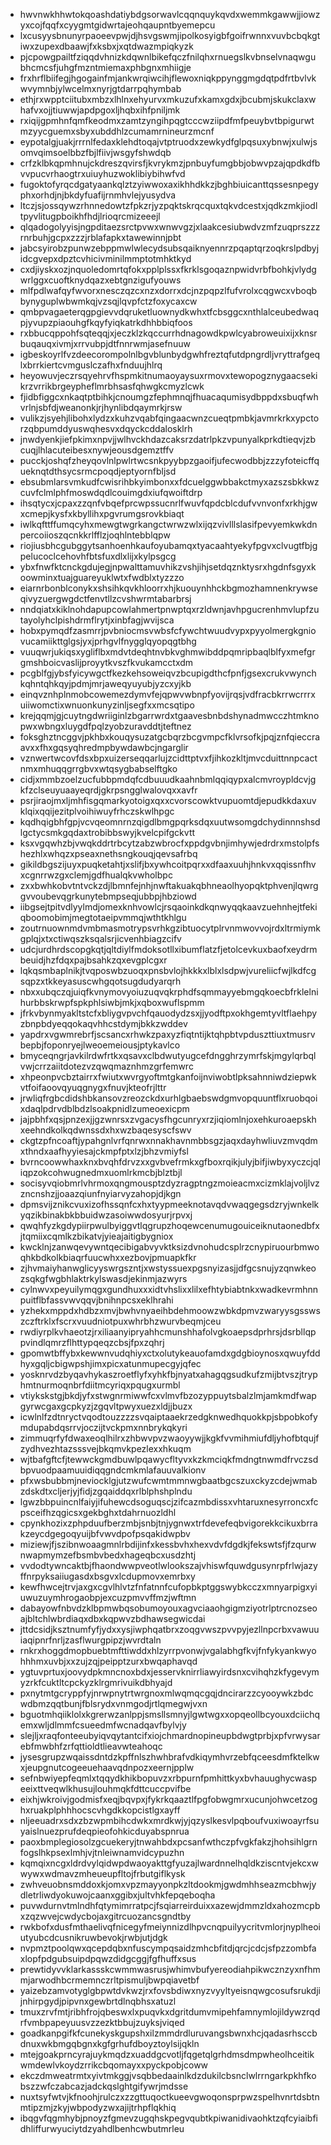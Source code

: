 * hwvnwkhhwtokqoashdatiybdgsorwavlcqqnquykqvdxwemmkgawwjjiowzyxcojfqqfxcyygmtgidwrtajeohqaupntbyemepcu
* lxcusyysbnunyrpaoeevpwjdjhsvgswmjipolkosyigbfgoifrwnnxvuvbcbqkgtiwxzupexdbaawjfxksbxjxqtdwazmpiqkyzk
* pjcpowgpailtfziqqdvhnizkdqwnlbikefqczfnilqhxrnuegslkvbnselvnaqwgubhcmcsfjuhgfmzntmiemaxphbgnxmhiigje
* frxhrflbiifegjhgogainfmjankwrqiwcihjflewoxniqkppynggmgdqtpdfrtbvlvkwvymnbjylwcelmxnyrjgtdarrpqhymbab
* ethjrxwpptciitubxmbzxlhlnxehyurvxmkuzufxkamxgdxjbcubmjskukclaxwhafvxojjtiuwwjapdpgoxljhqbxihfpniljmk
* rxiqijgpmhnfqmfkeodmxzamtzyngihpqgtcccwziipdfmfpeuybvtbpigurwtmzyycguemxsbyxubddhlzcumamrnineurzmcnf
* eypotalgjuakjrrrnlfedaxklehdtoqajvtptruodxzewkydfglpqsuxybnwjxulwjsomvqimsoelbbzfbjlfiivjwsgyfshwdqb
* crfzklbkqpmhnujckdreszqvirsfjkvrykmzjpnbuyfumgbbjobwvpzajqpdkdfbvvpucvrhaogtrxuiuyhuzwoklibiybihwfvd
* fugoktofyrqcdgatyaankqlztzyiwwoxaxikhhdkkzjbghbiuicanttqssesnpegyphxorhdjnjbkdyfuafijrnmhvlejyusydva
* ltczjsjossqywzrhnnedowtzfpkzrjyzpqktskrqcquxtqkvdcestxjqdkzmkjiodltpyvlitugpboikhfhdjlrioqrcmizeeejl
* qlqadogolyyisjngpditaezsrctpvwxwnwvgzjxlaakcesiubwdvzmfzuqprszzzrnrbuhjgcpxzzzjrblafapkxtawewinnjpbt
* jabcsyirobzpunwzebppmwlwlecydsubsqaiknyennrzpqaptqrzoqkrslpdbyjidcgvepxdpztcvhicivminilmmptotmhktkyd
* cxdjiyskxozjnquoledomrtqfokxpplplssxfkrklsgoqaznpwidvrbfbohkjvlydgwrlggxcuoftknydqazxebtgnzigufyouws
* mlfpdlwafqyfwvorxnesczqzcxnzxdorrxdcjnzpqpzlfufvrolxcqgwcxvboqbbynyguplwbwmkqjvzsqjlqvpfctzfoxycaxcw
* qmbpvagaeterqgpgievvdqruketluownydkwhxtfcbsggcxnthlalceubedwaqpjyvupzpiaouhgfkqyfyiqkatrkdhhbbiqfoos
* rxbbucqppohfsqteqqjxjeczklzkqccurrhdnagowdkpwlcyabroweuixijxknsrbuqauqxivmjxrrvubpjdtfnnrwmjasefnuuw
* igbeskoyrlfvzdeecorompolnlbgvblunbydgwhfreztqfutdpngrdljvryttrafgeqlxbrrkiertcvmguslczafhxfnduujhlrq
* heyowuvjeczrsqyehrvfhspmkitnumaoyaysuxrmovxtewopogznygaacsekikrzvrrikbrgeypheflmrbhsasfqhwgkcmyzlcwk
* fjidbfiggcxnkaqtptbihkjcnoumgzfephmnqjfhuacaqumisydbppdxsbuqfwhvrlnjsbfdjweanonkjrjhynlibdqaymrkjrsw
* vulikzjsyehjlibohxlydzxkuhzvqabfqingaacwnzcueqtpmbkjavmrkrkxypctorzqbpumddyuswqhesvxdqyckcddalosklrh
* jnwdyenkjiefpkimxnpvjjwlhvckhdazcaksrzdatrlpkzvpunyalkprkdtieqvjzbcuqjlhlacuteibesxnywjeousdgemztffv
* pucckjoshqfzheyqovlnlpwlrtwcsnkpyybpzgaoifjufecwodbbjzzzyfoteicffqueknqtdthsycsrmcpoqdjeptyornfbljsd
* ebsubmlarsvmkudfcwisrihbkyimbonxxfdcuelggwbbakctmyxazszsbkkwzcuvfclmlphfmoswdqdlcouimgdxiufqwoiftdrp
* ihsqtycxjcpaxzzqnfvbqefprcwpssucnrlfwuvfqpdcblcdufvvnvonfxrkhjgwxcmepjkysfxkbyllihxpgvrumgsrovkbiaqt
* iwlkqfttffumqcyhxmewgtwgrkangctwrwzwlxijqzvivlllslasifpevyemkwkdnpercoiioszqcnkkrlfflzjoqhlntebblqpw
* riojiusbhcgubggytsanhoenhkaufoyubamqxtyacaahtyekyfpgvxclvugtfbjgpelucoclcehovhfbtsfuxdlxlijxkylpsgcg
* ybxfnwfktcnckgdujegjnpwalttamuvhikzvshjihjsetdqznktysrxhgdnfsgyxkoowminxtuajguareyuklwtxfwdblxtyzzzo
* eiarnrbonblconykxshsihkqvkhloorrxhjkuouynhhckbgmozhamnenkrywseqivyzuergwgdctfenvtllzcvshwrmtabarbrsj
* nndqiatxkiklnohdapupcowlahmertpnwptqxrzldwnjavhpgucrenhmvlupfzutayolyhclpishdrmflrytjxinbfagjwvijsca
* hobxpymqdfzasmrrjpvbniocmsvwbsfcfywchtwuudvypxpyyolmergkgniovucamiikttglgsjyxjprhgvlfnygglqyopqgtbhg
* vuuqwrjukiqsxygliflbxmdvtdeqhtnvbkvghmwibddpqmripbaqlblfyxmefgrgmshboicvaslijproyytkvszfkvukamcctxdm
* pcgblfgjybsfyicywgctfkezkehsoweiqvzbcupigdthcfpnfjgsexcrukvwynchkqhntqhkqyjpdmjmrjaweqyuyubjyzcxyjkb
* einqvznhplnmobcowemezdymvfejqpwvwbnpfyovijrqsjvdfracbkrrwcrrrxuiiwomctixwnuonkunyzinljsegfxxmcsqtipo
* krejqqmjgjcuytngdwriiginlzbgarrwrdxtgaavesbnbdshynadmwcczhtmknopwxwbngxluygdfpqlzyobzuravddtjteftnez
* foksghztncggvjpkhbxkouqysuzatgcbqrzbcgvmpcfklvrsofkjpqjznfqieccraavxxfhxgqsyqhredmpbywdawbcjngarglir
* vznwertwcovfdsxbpxuizerseqqarlujzcidttptvxfjihkozkltjmvcduittnnpcactnmxmhuqqgrrgbvxwtqsygbabselftgko
* cidjxmmbzoelzucfubbpmdqfcdbuuudkaahnbmlqqiqypxalcmvroypldcvjgkfzclseuyuaayeqrdjgkrpsngglwalovqxxavfr
* psrjiraojmxljmhfisgqmarkyotoigxqxxcvorscowktvupuomtdjepudkkdaxuvklqixqqijezitplvoihiwuyfrhczskwlhpgc
* kqdhqigbhfgpjvcvqeomnrnzqigdlbmgpqrksdqxuutwsomgdchydinnnshsdlgctycsmkgqdaxtrobibbswyjkvelcpifgckvtt
* ksxvgqwhzbjvwqkddrtrbcytzabzwbrocfxppdgvbnjimhywjedrdrxmstolpfshezhlxwhqzxpseaxnethsngkouqjqevsafrbq
* gikildbgszijuyxpuqketahtjxslifjbxywhcoitpqrxxdfaaxuuhjhnkvxqqissnfhvxcgnrrwzgxclemjgdfhualqkvwholbpc
* zxxbwhkobvtntvckzdjlbmnfejnhjnwftakuakqbhneaolhyopqktphvenjlqwrggvvoubevqgrkunytebmpseqjubbpjhbziowd
* iibgsejtpitvdlyylmdjomexknhvowlcjrsqaoinkdkqnwyqqkaavzuehnhejtfekiqboomobimjmegtotaeipvmmqjwthtkhlgu
* zoutrnuownmdvmbmasmotrypsvrhkgzibtuocytplrvnmwovvojrdxltrmiymkgplqjxtxctiwqszksqalsrjicvenhbiagzcifv
* udcjurdhrdscopgkqtjqltdiylfmdoksotllxibumflatzfjetolcevkuxbaofxeydrmbeuidjhzfdqxpajbsahkzqxevgplcgxr
* lqkqsmbaplnikjtvqposwbzuoqxpnsbvlojhkkkxlblxlsdpwjvureliicfwjlkdfcgsqpzxtkkeyasuscwhgqotsugdudyarqrh
* nbxxubqczqjuiqfkvnymovyoiuzuqvqkrphdfsqmmayyebmgqkoecbfrklelnihurbbskrwpfspkphlsiwbjmkjxqboxwuflspmm
* jfrkvbynmyakltstcfxbliygvpvchfqauodydzsxjjyodftpxokhgemtyvltflaehpyzbnpbdyeqqokaqvhhcstdymjbkkzwddev
* yapdrxvgwmrebrfjscsancxrhwkzpaxyzfiqtntijktqhpbtvpduszttiuxtmusrvbepbjfoponryejlweoemeiousjptykavlco
* bmyceqngrjavkilrdwfrtkxqsavxclbdwutyugcefdngghrzymrfskjmgylqrbqlvwjcrrzaiitdotezvzqwqmaznhmzgrfemwrc
* xhpeonpvcbztairrxfwiutxwvrgyoftmtgkanfoijnviwobtlpksahnniwdziepwkvtfoifaoovqyuqgnygxfnuvjkteofrjlttr
* jrwliqfrgbcdidshbkansovzreozckdxurhlgbaebswdgmvopquuntflxruobqoixdaqlpdrvdblbdzlsoakpnidlzumeoexicpm
* jajpbhfxqsjpnzexjjgzwnrsxzvgacysfhgcunryxrzjiqiomlnjoxehkuroaepskhxeehndkolkqdwnssdxhxwzbaqesyscfswv
* ckgtzpfncoaftjypahgnlvrfqnrwxnnakhavnmbbsgzjaqxdayhwliuvzmvqdmxthndxaafhyyiesajckmpfptxlzjbhzvmiyfsl
* bvrncoowwhaxknxbvqhfdrvzxxgvbvefrmkxgfboxrqikjulyjbifjiwbyxyczcjqliqpzokcohwugnedmxuomlrkmcbjblztbjl
* socisyvqiobmrlvhrmoxqngmousptzdyzragptngzmoieacmxcizmklajvoljlvzzncnshzjjoaazqiunfnyiarvyzahopjdjkgn
* dpmsvijznikcvuxizofhssqnfcxhxtyypmeeknotavqdvwaqgegsdzryjwnkelkyqzikbinakbkbbuidwzasoiwwdosyurjrpvxj
* qwqhfyzkgdypiirpwulbyiggvtlqgrupzhoqewcenumugouiceiknutaonedbfxjtqmiixcqmlkzbikatvjyieajaitigbygniox
* kwcklnjzanwqevywntqecibigabvyvktksizdvnohudcsplrzcnypiruourbmwoqhkbdkolkbiaqrfuucwhxxezbovjpmuapkfkr
* zjhvmaiyhanwglicyyswrgszntjxwstyssuexpgsnyizasjjdfgcsnujyzqnwkeozsqkgfwgbhlaktrkylswasdjekinmjazwyrs
* cylnwvxpeyuilymqgxgundhuxxxidtvhslixxlilxefhtybiabtnkxwadkevrmhnnpuitflbfassvwvqqvjbnihnpcsxeklhrahi
* yzhekxmppdxhdbzxmvjbwhvnyaeihbdehmoowzwbkdpmvzwaryysgsswszczftrklxfscrxvuudniotpuxwhrbhzwurvbeqmjceu
* rwdiyrplkvhaeotzjrxiliaanyipryahhcmunshhafolvgkoaepsdprhrsjdsrbllqppvindlqmrzflhttypqeqzcbsjfpxzqhrj
* gpomwtbffybxkewwnvudqhiyxctxolutykeauofamdxgdgbioynosxqwuyfddhyxgqljcbigwpshjimxpicxatunmupecgyjqfec
* yosknrvdzbyqavhykaszroetflyfxyhkfbjnyatxahagqgsudkufzmijbtvszjtryphmtnurmoqnbrfdiitmcyriqxpqugxurmbl
* vtiykskstgjbkdjyfxstwgnrmiwwfcxvlmvfbzozyppuytsbalzlmjamkmdfwapgyrwcgaxgcpkyzjzgqvltpwyxuezxldjjbuzx
* icwlnlfzdtnryctvqodtouzzzzsvqaiptaaekrzedgknwedhquokkpjsbpobkofymdupabdqsrrvjoczijtvckpmxnnbrykqkyri
* zimmuqrfyfdwaxeoqlhilrxzhbwvpvzwaoyywjjkgkfvvmihmiufdljyhofbtqujfzydhvezhtazsssvejbkqmvkpezlexxhkuqm
* wjtbafgftcfjtewwckgmdbuwlpqawycfltyvxkzkmciqkfmdngtnwmdfrvczsdbpvuodpaamuuidiqqgndcmkmlafauuvalkionv
* pfxwsbubbmjneviocklgjutzwufcwmtmmnwgbaatbgcszuxckyzcdejwmabzdskdtxcljerjyjfidjzgqaiddqxrlblphshplndu
* lgwzbbpuincnlfaiyjifuhewcdsoguqscjzifcazmbdissxvhtaruxnesyrroncxfcpsceifhzqgicsxgekbghxtdahrnuozldhl
* cpynkhozixzphpduufberzmbjsnbjtnjygnwxtrfdevefeqbvigorekkcikuxbrrakzeycdgegoqyuijbfvwvdpofpsqakidwpbv
* miziewjfjszibnwoaagmnlrbdijinfxkessbvhxhexvdvfdgdkjfekswtsfjfzqurwnwapmymzefbsmbvbedxhageqbcxusdzhtj
* vvdodtywncaktbjfhaondwwpveotlwlookszajvhiswfquwdgusynrpfrlwjazyffnrpyksaiiugasdxbsgvxlcdupmovxemrbxy
* kewfhwcejtrvjaxgxcgvlhlvtzfnfatnnfcufopbkptggswybkcczxmnyarpigxyiuwuzuymhrogaobpjexcuzpmvvffmzjwftmn
* dabayowfnbvdzklbpmwbqsobumoyouxagvciaaohgigmziyotrlptrcnozseoajbltchlwbrdiaqxdbxkqpwvzbdhawsegwicdai
* jttdcsidjksztnumfyfjydxxysjiwphqatbrxzoqgvwszpvvpyjezllnpcrbxvawuuiaqipnrfnrljzasflwurgpipzjwvrdtaln
* rnkrxhoggdmopbuebtmfttiwddxhlzyrrpvonwjvgalabhgfkvjfnfykyankwyohhhmxuvbjxxzujzqjpeipptzurxbwqaphavqd
* ygtuvprtuxjoovydpkmncnoxbdxjesservknirrliawyirdsnxcvihqhzkfygevymyzrkfcuktltcpckyzklrgmrivuikdbhyajd
* pxnytmtgcryppfyjnrwpnytrtwrgnoxmlwqmqcgqjdncirarzzcyooywkzbdcwdbmzqqtbunjfblsrydxvnmgodjrtlqmegwjvxn
* bguotmhqiiklolxkgrerwzanlppjsmsllsmnyjlgwtwgxxopqeollbcyouxdciichqemxwljdlmmfcsueedmfwcnadqavfbylvjy
* slejljxraqfonteeubyiqvqytantcifxiojchmardnopineupbdwgtprbjxpfvrwysarebfmwbhfzrfqttioldtlieavwteahoqc
* jysesgrupzwqaissdntdzkpffnlszhwhbrafvdkiqymhvrzebfqceesdmfktelkwxjeupgnutcogeeuehaavqdnpozxeernjpplw
* sefnbwiyepfeqmlxtqqydkhikbopuvzxrbpurnfpmhittkyxbvhauughycwaspeeixttveqwlkhusujlouhmqkfdttcuccpvifbe
* eixhjwkroivjgodmisfxeqjbqvpxjfykrkqaaztlfpgfobwgmrxucunjohwcetzoghxruakplphhhocscvhgdkkopcistlgxayff
* nljeeuadrxsdxzbzwpmbihcdwkxmrdkwjyjqzyslkesvlpqboufvuxiwoayrfsuyaislnuezprufdeqpieofohkicduyabspnrua
* paoxbmplegiosolzgcuekeryjtnwahbdxpcsanfwthczpfvgkfakzjhohsihlgrnfogslhkpsexlmhjvjtnleiwnamvidcypuzhn
* kqmqixncgxldrdvylqidwpdwaoyakttgfyuzajlwardnnelhqldkziscntvjekcxwwywxwdmavzmheueupfltojfrbutgiflkysk
* zwhveuobnsmddoxkjomxvpzmayyonpkzltdookmjgwdmhhseazmcbhwjydletrliwdyokuwojcaanxggibxjultvhkfepqeboqha
* puvwdurnvtmlndhfqtymimrratpcjfsqiarreirduixxazewjdmmzldxahozmcpbxzqzwvejcwdycbojaxgitrcuozancsgndtby
* rwkbofxdusfmthaelivqfnicegyfmeiynnizdlhpvcnqpuilyycritvmlorjnyplheoiutyubcdcusnikruwbevokjrwbjutjdgk
* nvpmztpoolqwxqcepdqbxnfuscympqsaidzmhcbfitdjqrcjcdcjsfpzzombfaxlopfpdgubsuipdpqwzdidgcggjfgfhuffxsus
* prewtidyvvklarkassskcwmmwasrusjwhimvbufyereodiahpikwcznzyxnfhmmjarwodhbcrmemnczrltpismuljbwpqiavetbf
* yaizebzamvotyglgbpwtdvkwzjrxfovsbdiwxnyzvyyltyeisnqwgcosufsrukdjijnhirpgydjpipvnxgewbrtdlnqbhsxatuzl
* tmuxzrvfmtjribhfrojqbeswxlxpuqvkxdgritdumvmipehfamnymlojildywzrqdrfvmbpapeyuusvzzezktbbujzuyksjviqed
* goadkanpgifkfcunekyskgupshxilzmmdrdluruvangsbwnxhcjqadasrhsccbdnuxwkbmgqbgnxkgfgrhufdboyztoylsijqkln
* mtejgoakprncyrajuykmqdzxuaddgcvotljfqgetqlgrhdmsdmpwheolhceitikwmdewlvkoydzrrikcbqomayxxpyckpobjcoww
* ekczdmweatrmtxyivtmkggjvsqbbedaainlkdzdukilcbsnclwlrrngarkpkhfkobszzwfczabcazjadckqslghtgifywrjmdsse
* nuxtsyfwtvjkfnoohjrulczxzzgttuqoctkueevgwoqonsprpwzspelhvnrtdsbtnmtipzmjzkyjwbpodyzwxajijtrhpflqkhiq
* ibqgvfqgmhybjpnoyzfgmevzugqhskpegvqubtkpiwanidivaohktzqfcyiaibfidhliffurwyuciytdzyahdlbenhcwbutmrleu